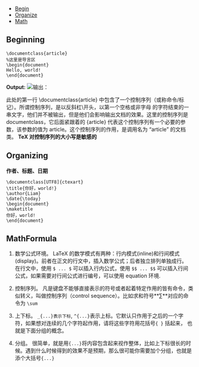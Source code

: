 - [Begin](#beginning)
- [Organize](#organizing)
- [Math](#mathformula)


## Beginning 

``` 
\documentclass{article}
%这里是导言区
\begin{document}
Hello, world!
\end{document}

```
**Output:**
![输出：](https://liam0205.me/uploads/teaching/LaTeX/figures/818901c1jw1e44e55rnkkj211y0kmwgi.jpg)

此处的第一行 \documentclass{article} 中包含了一个控制序列（或称命令/标记）。所谓控制序列，是以反斜杠\开头，以第一个空格或非字母 的字符结束的一串文字，他们并不被输出，但是他们会影响输出文档的效果。这里的控制序列是 documentclass，它后面紧跟着的 {article} 代表这个控制序列有一个必要的参数，该参数的值为 article。这个控制序列的作用，是调用名为 “article” 的文档类。
**TeX 对控制序列的大小写是敏感的**

## Organizing 

**作者、标题、日期**
```
\documentclass[UTF8]{ctexart}
\title{你好，world!}
\author{Liam}
\date{\today}
\begin{document}
\maketitle
你好，world!
\end{document}
```
## MathFormula
1. 数学公式环境。
LaTeX 的数学模式有两种：行内模式(inline)和行间模式(display)。前者在正文的行文中，插入数学公式；后者独立排列单独成行。
在行文中，使用 ```$ ... $``` 可以插入行内公式，使用 ```$$ ... $$``` 可以插入行间公式，如果需要对行间公式进行编号，可以使用 equation 环境.

2. 控制序列。
凡是键盘不能够直接表示的符号或者起着特定作用的皆有命令，类似转义，叫做控制序列（control sequence）。比如求和符号**∑**对应的命令为 ```\sum```

3. 上下标。
```_{...}表示下标```,  ```^{...}```表示上标。它默认只作用于之后的一个字符，如果想对连续的几个字符起作用，请将这些字符用花括号```{ }```
括起来， 也就是下面分组的概念。

4. 分组。
很简单，就是用```{...}```将内容包含起来视作整体，比如上下标很长的时候。遇到什么时候得到的效果不是预期，那么很可能你需要加个分组，也就是添个大括号```{...}```
